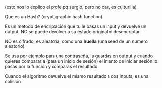 (esto nos lo explico el profe pq surgió, pero no cae, es culturilla)

Que es un Hash?
(cryptographic hash function)

Es un método de encriptación que tu le pasas un input y devuelve un output, NO se puede devolver a su estado original ni desencriptar

NO es cifrado, es aleatoria, como una **huella** (una seed de un numero aleatorio)

Se usa por ejemplo para una contraseña, la guardas en output y cuando quieres compararla (para un inicio de sesión) el intento de iniciar sesión lo pasas por la función y comparas el resultado

Cuando el algoritmo devuelve el mismo resultado a dos inputs, es una colisión





